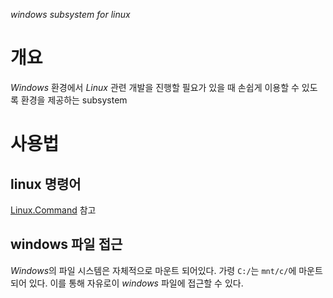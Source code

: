 *windows subsystem for linux*
# 개요
*Windows* 환경에서 *Linux* 관련 개발을 진행할 필요가 있을 때 손쉽게 이용할 수 있도록 환경을 제공하는 subsystem

# 사용법
## linux 명령어
[Linux.Command](../ProgrammingBackground/Infra/OS/Linux/Linux.Command.md) 참고

## windows 파일 접근
*Windows*의 파일 시스템은 자체적으로 마운트 되어있다. 가령 `C:/`는 `mnt/c/`에 마운트되어 있다. 이를 통해 자유로이 *windows* 파일에 접근할 수 있다.
